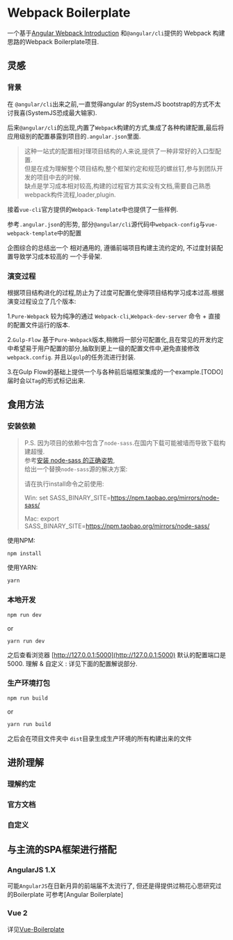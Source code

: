 # Webpack Boilerplate

一个基于[Angular Webpack Introduction](https://angular.io/docs/ts/latest/guide/webpack.html)
和`@angular/cli`提供的 Webpack 构建思路的Webpack Boilerplate项目.


## 灵感
### 背景
在 `@angular/cli`出来之前,一直觉得angular 的SystemJS bootstrap的方式不太讨我喜(SystemJS恐成最大输家).

后来`@angular/cli`的出现,内置了`Webpack`构建的方式,集成了各种构建配置,最后将应用级别的配置暴露到项目的`.angular.json`里面.

> 这种一站式的配置相对理项目结构的人来说,提供了一种非常好的入口型配置.  
> 但是在成为理解整个项目结构,整个框架约定和规范的螺丝钉,参与到团队开发的项目中去的时候.  
>缺点是学习成本相对较高,构建的过程官方其实没有文档,需要自己熟悉webpack构件流程,loader,plugin.   


接着`vue-cli`官方提供的`Webpack-Template`中也提供了一些样例.

参考`.angular.json`的形势,
部分`@angular/cli`源代码中`webpack-config`与`vue-webpack-template`中的配置

企图综合的总结出一个
相对通用的,
遵循前端项目构建主流约定的,
不过度封装配置导致学习成本较高的
一个手骨架.

### 演变过程
根据项目结构进化的过程,防止为了过度可配置化使得项目结构学习成本过高.根据演变过程设立了几个版本:

1.`Pure-Webpack` 较为纯净的通过 `Webpack-cli`,`Webpack-dev-server` 命令 + 直接的配置文件运行的版本.

2.`Gulp-Flow` 基于`Pure-Webpack`版本,稍微将一部分可配置化,且在常见的开发约定中希望易于用户配置的部分,抽取到更上一级的配置文件中,避免直接修改`webpack.config`.
并且以`gulp`的任务流进行封装.

3.在Gulp Flow的基础上提供一个与各种前后端框架集成的一个example.[TODO]
届时会以`Tag`的形式标记出来.


## 食用方法



### 安装依赖
> P.S. 因为项目的依赖中包含了`node-sass`.在国内下载可能被墙而导致下载构建超慢.  
> 参考[安装 node-sass 的正确姿势](https://github.com/lmk123/blog/issues/28),  
> 给出一个替换`node-sass`源的解决方案:  
> 
> 请在执行install命令之前使用:  
> 
> Win: set SASS_BINARY_SITE=https://npm.taobao.org/mirrors/node-sass/
> 
> Mac: export SASS_BINARY_SITE=https://npm.taobao.org/mirrors/node-sass/


使用NPM:
```bash
npm install
```

使用YARN:
```bash
yarn
```

### 本地开发
```bash
npm run dev
```
or
```
yarn run dev
```


之后查看浏览器 [http://127.0.0.1:5000](http://127.0.0.1:5000)
默认的配置端口是 5000.
理解 & 自定义 : 详见下面的配置解说部分.

### 生产环境打包
```bash
npm run build
```

or 
``` bash
yarn run build
```

之后会在项目文件夹中
`dist`目录生成生产环境的所有构建出来的文件




## 进阶理解
### 理解约定


### 官方文档

### 自定义




## 与主流的SPA框架进行搭配

### AngularJS 1.X 
可能`AngularJS`在日新月异的前端届不太流行了, 但还是得提供过稍花心思研究过的Boilerplate
可参考[Angular Boilerplate] 


### Vue 2
详见[Vue-Boilerplate](https://github.com/Aquariuslt/Vue-Boilerplate)









